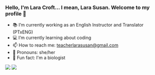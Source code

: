 ### Hello, I'm Lara Croft... I mean, Lara Susan. Welcome to my profile 🦊

- 📚 I’m currently working as an English Instructor and Translator (PTxENG) 
- 💻 I’m currently learning about coding
- 📫 How to reach me: teacherlarasusan@gmail.com
- 👩 Pronouns: she/her 
- 🌵 Fun fact: I'm a biologist 

<div>
  <a href="https://instagram.com/larasusanm" target="_blank"><img src="https://img.shields.io/badge/-Instagram-%23E4405F?style=for-the-badge&logo=instagram&logoColor=white" target="_blank"></a>
  <a href="https://www.linkedin.com/in/lara-susan-4b577a210/ target="_blank"><img src="https://img.shields.io/badge/-LinkedIn-%230077B5?style=for-the-badge&logo=linkedin&logoColor=white" target="_blank"></a>
</div>
